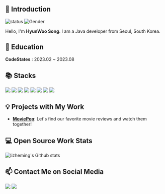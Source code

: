 ## 👋 Introduction

![status](https://img.shields.io/badge/status-up-brightgreen) ![Gender](https://img.shields.io/badge/gender-%F0%9F%A4%B5-lightgrey)

Hello, I'm **HyunWoo Song**. I am a Java developer from Seoul, South Korea.

## 🏫 Education

**CodeStates** : 2023.02 ~ 2023.08

## 📚 Stacks

<a href="" target="_blank"><img src="https://img.shields.io/badge/Java-007396?style=flat&logoColor=white"/></a>
<a href="" target="_blank"><img src="https://img.shields.io/badge/Spring-6DB33F?style=flat&logo=spring&logoColor=white"/></a>
<a href="" target="_blank"><img src="https://img.shields.io/badge/Spring Boot-6DB33F?style=flat&logo=springboot&logoColor=white"/></a>
<a href="" target="_blank"><img src="https://img.shields.io/badge/Spring Data JPA-6DB33F?style=flat&logoColor=white"/></a>
<a href="" target="_blank"><img src="https://img.shields.io/badge/MySQL-4479A1?style=flat&logo=mysql&logoColor=white"/></a>
<a href="" target="_blank"><img src="https://img.shields.io/badge/AWS-232F3E?style=flat&logo=amazonaws&logoColor=white"/></a>
<a href="" target="_blank"><img src="https://img.shields.io/badge/Git-E84E31?style=flat&logo=git&logoColor=white"/></a>
<a href="" target="_blank"><img src="https://img.shields.io/badge/GitHub-181717?style=flat&logo=github&logoColor=white"/></a>

## 💡 Projects with My Work

- [**MoviePop**](http://moviepop.online/): Let's find our favorite movie reviews and watch them together!

 
## 💻 Open Source Work Stats

![lizheming's Github stats](https://github-readme-stats.vercel.app/api?username=song4529&show_icons=true)

## 📫 Contact Me on Social Media

<a href="mailto:gusdn4529@gmail.com" target="_blank"><img src="https://img.shields.io/badge/Email-008080?style=flat&logo=gmail&logoColor=white"/></a>
<a href="https://velog.io/@gusdna4529/posts" target="_blank"><img src="https://img.shields.io/badge/Blog-800080?style=flat&logo=blogger&logoColor=white"/></a>
